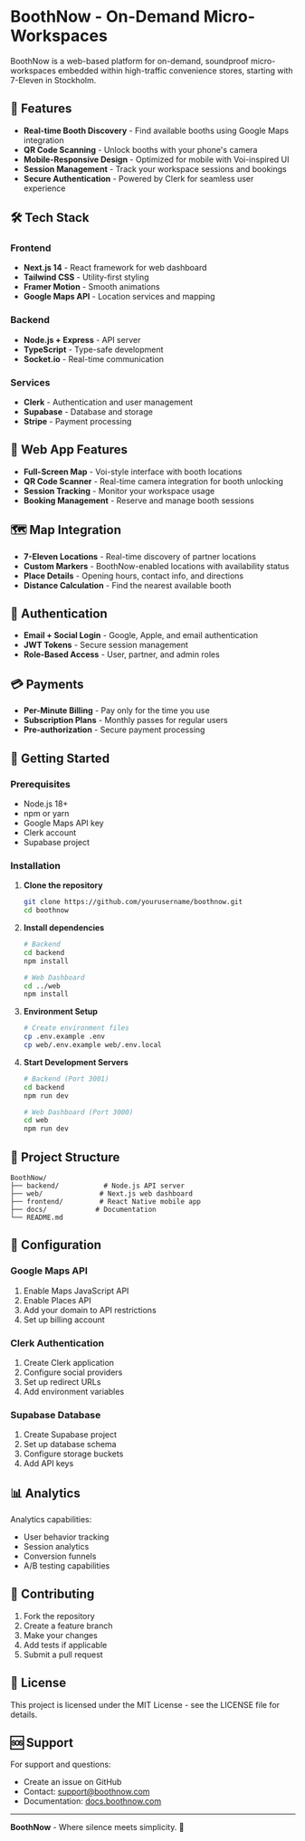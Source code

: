 # BoothNow - On-Demand Micro-Workspaces

BoothNow is a web-based platform for on-demand, soundproof micro-workspaces embedded within high-traffic convenience stores, starting with 7-Eleven in Stockholm.

## 🚀 Features

- **Real-time Booth Discovery** - Find available booths using Google Maps integration
- **QR Code Scanning** - Unlock booths with your phone's camera
- **Mobile-Responsive Design** - Optimized for mobile with Voi-inspired UI
- **Session Management** - Track your workspace sessions and bookings
- **Secure Authentication** - Powered by Clerk for seamless user experience

## 🛠 Tech Stack

### Frontend
- **Next.js 14** - React framework for web dashboard
- **Tailwind CSS** - Utility-first styling
- **Framer Motion** - Smooth animations
- **Google Maps API** - Location services and mapping

### Backend
- **Node.js + Express** - API server
- **TypeScript** - Type-safe development
- **Socket.io** - Real-time communication

### Services
- **Clerk** - Authentication and user management
- **Supabase** - Database and storage
- **Stripe** - Payment processing

## 📱 Web App Features

- **Full-Screen Map** - Voi-style interface with booth locations
- **QR Code Scanner** - Real-time camera integration for booth unlocking
- **Session Tracking** - Monitor your workspace usage
- **Booking Management** - Reserve and manage booth sessions

## 🗺 Map Integration

- **7-Eleven Locations** - Real-time discovery of partner locations
- **Custom Markers** - BoothNow-enabled locations with availability status
- **Place Details** - Opening hours, contact info, and directions
- **Distance Calculation** - Find the nearest available booth

## 🔐 Authentication

- **Email + Social Login** - Google, Apple, and email authentication
- **JWT Tokens** - Secure session management
- **Role-Based Access** - User, partner, and admin roles

## 💳 Payments

- **Per-Minute Billing** - Pay only for the time you use
- **Subscription Plans** - Monthly passes for regular users
- **Pre-authorization** - Secure payment processing

## 🚀 Getting Started

### Prerequisites
- Node.js 18+
- npm or yarn
- Google Maps API key
- Clerk account
- Supabase project

### Installation

1. **Clone the repository**
   ```bash
   git clone https://github.com/yourusername/boothnow.git
   cd boothnow
   ```

2. **Install dependencies**
   ```bash
   # Backend
   cd backend
   npm install
   
   # Web Dashboard
   cd ../web
   npm install
   ```

3. **Environment Setup**
   ```bash
   # Create environment files
   cp .env.example .env
   cp web/.env.example web/.env.local
   ```

4. **Start Development Servers**
   ```bash
   # Backend (Port 3001)
   cd backend
   npm run dev
   
   # Web Dashboard (Port 3000)
   cd web
   npm run dev
   ```

## 📁 Project Structure

```
BoothNow/
├── backend/           # Node.js API server
├── web/              # Next.js web dashboard
├── frontend/         # React Native mobile app
├── docs/            # Documentation
└── README.md
```

## 🔧 Configuration

### Google Maps API
1. Enable Maps JavaScript API
2. Enable Places API
3. Add your domain to API restrictions
4. Set up billing account

### Clerk Authentication
1. Create Clerk application
2. Configure social providers
3. Set up redirect URLs
4. Add environment variables

### Supabase Database
1. Create Supabase project
2. Set up database schema
3. Configure storage buckets
4. Add API keys

## 📊 Analytics

Analytics capabilities:
- User behavior tracking
- Session analytics
- Conversion funnels
- A/B testing capabilities

## 🤝 Contributing

1. Fork the repository
2. Create a feature branch
3. Make your changes
4. Add tests if applicable
5. Submit a pull request

## 📄 License

This project is licensed under the MIT License - see the LICENSE file for details.

## 🆘 Support

For support and questions:
- Create an issue on GitHub
- Contact: support@boothnow.com
- Documentation: [docs.boothnow.com](https://docs.boothnow.com)

---

**BoothNow** - Where silence meets simplicity. 🎯